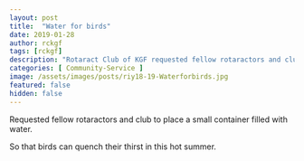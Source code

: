 ```yaml
---
layout: post
title:  "Water for birds"
date: 2019-01-28
author: rckgf
tags: [rckgf]
description: "Rotaract Club of KGF requested fellow rotaractors and club to place a small container filled with water. So that birds can quench their thirst in this hot summer."
categories: [ Community-Service ]
image: /assets/images/posts/riy18-19-Waterforbirds.jpg
featured: false
hidden: false
---
```


Requested fellow rotaractors and club to place a small container filled with water. 

So that birds can quench their thirst in this hot summer.